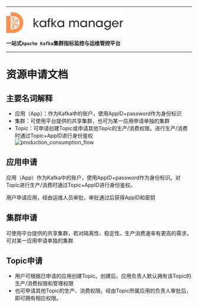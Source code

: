 
---

![kafka-manager-logo](../assets/images/common/logo_name.png)

**一站式`Apache Kafka`集群指标监控与运维管控平台**

--- 


# 资源申请文档

## 主要名词解释

- 应用（App）：作为Kafka中的账户，使用AppID+password作为身份标识
- 集群：可使用平台提供的共享集群，也可为某一应用申请单独的集群
- Topic：可申请创建Topic或申请其他Topic的生产/消费权限。进行生产/消费时通过Topic+AppID进行身份鉴权  
![production_consumption_flow](../assets/resource_apply/production_consumption_flow.png)

## 应用申请
应用（App）作为Kafka中的账户，使用AppID+password作为身份标识。对Topic进行生产/消费时通过Topic+AppID进行身份鉴权。

用户申请应用，经由运维人员审批，审批通过后获得AppID和密钥

## 集群申请
可使用平台提供的共享集群，若对隔离性、稳定性、生产消费速率有更高的需求，可对某一应用申请单独的集群

## Topic申请
- 用户可根据已申请的应用创建Topic。创建后，应用负责人默认拥有该Topic的生产/消费权限和管理权限
- 也可申请其他Topic的生产、消费权限。经由Topic所属应用的负责人审批后，即可拥有相应权限。


